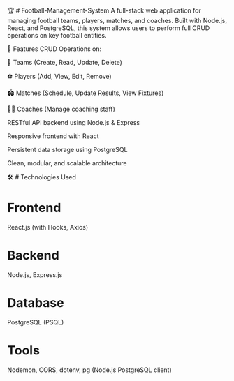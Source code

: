 🏆 # Football-Management-System
A full-stack web application for managing football teams, players, matches, and coaches. Built with Node.js, React, and PostgreSQL, this system allows users to perform full CRUD operations on key football entities.

🚀 Features
CRUD Operations on:

🏁 Teams (Create, Read, Update, Delete)

⚽ Players (Add, View, Edit, Remove)

🏟️ Matches (Schedule, Update Results, View Fixtures)

🧑‍🏫 Coaches (Manage coaching staff)

RESTful API backend using Node.js & Express

Responsive frontend with React

Persistent data storage using PostgreSQL

Clean, modular, and scalable architecture

🛠️ # Technologies Used

# Frontend

React.js (with Hooks, Axios)

# Backend

Node.js, Express.js

# Database

PostgreSQL (PSQL)

# Tools

Nodemon, CORS, dotenv, pg (Node.js PostgreSQL client)
